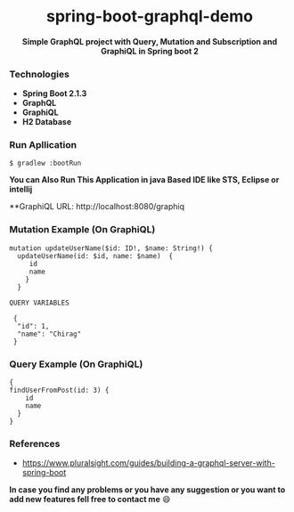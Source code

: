<div align="center">
  
# spring-boot-graphql-demo
#### Simple GraphQL project with Query, Mutation and Subscription and GraphiQL in Spring boot 2

</div>

### Technologies
    
 * **Spring Boot 2.1.3**
 * **GraphQL**
 * **GraphiQL**
 * **H2 Database**

   
 ### Run Apllication
 
  ```
  $ gradlew :bootRun
  ```
  
  **You can Also Run This Application in java Based IDE like STS, Eclipse or intellij**
  
  **GraphiQL URL: http://localhost:8080/graphiq
  
  ###  Mutation Example (On GraphiQL)

    mutation updateUserName($id: ID!, $name: String!) {
      updateUserName(id: $id, name: $name)  {
         id
         name
        }
      }  

    QUERY VARIABLES

     {
      "id": 1,
      "name": "Chirag"
     }

###  Query Example (On GraphiQL)
    
    {
    findUserFromPost(id: 3) {
        id
        name
      }
    }
    
 ### References
 
  * https://www.pluralsight.com/guides/building-a-graphql-server-with-spring-boot

  
**In case you find any problems or you have any suggestion or you want to add new features fell free to contact me** :smile:  

